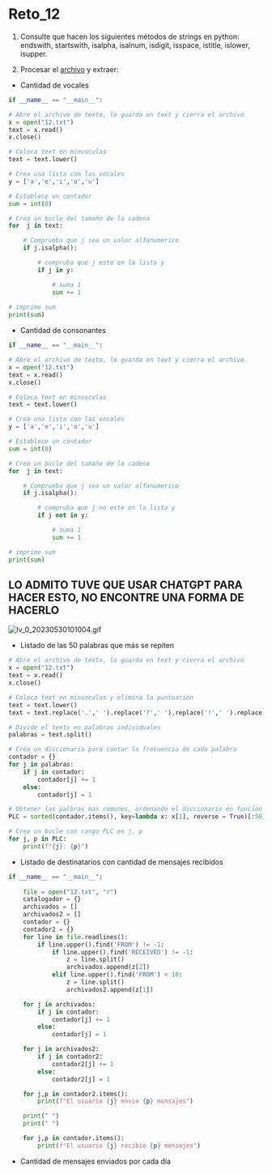 # Reto_12

1. Consulte que hacen los siguientes métodos de strings en python: endswith, startswith, isalpha, isalnum, isdigit, isspace, istitle, islower, isupper.

2. Procesar el <a href="https://drive.google.com/file/d/1lGmlAz157fIDp2zk95KInTSJguZusI91/view?usp=sharing">archivo</a> y extraer:
 - Cantidad de vocales
```python
if __name__ == "__main__":

# Abre el archivo de texto, lo guarda en text y cierra el archivo
x = open("12.txt")
text = x.read()
x.close()

# Coloca text en minusculas
text = text.lower()

# Crea una lista con las vocales
y = ['a','e','i','o','u']

# Establece un contador
sum = int(0)

# Crea un bucle del tamaño de la cadena
for  j in text:

    # Comprueba que j sea un valor alfanumerico
    if j.isalpha():

        # compruba que j este en la lista y
        if j in y:

            # suma 1
            sum += 1
            
# imprime sum    
print(sum)
```
- Cantidad de consonantes
```python
if __name__ == "__main__":

# Abre el archivo de texto, lo guarda en text y cierra el archivo
x = open("12.txt")
text = x.read()
x.close()

# Coloca text en minusculas
text = text.lower()

# Crea una lista con las vocales
y = ['a','e','i','o','u']

# Establece un contador
sum = int(0)

# Crea un bucle del tamaño de la cadena
for  j in text:

    # Comprueba que j sea un valor alfanumerico
    if j.isalpha():

        # compruba que j no este en la lista y
        if j not in y:

            # suma 1
            sum += 1

# imprime sum    
print(sum)
```

##  LO ADMITO TUVE QUE USAR CHATGPT PARA HACER ESTO, NO ENCONTRE UNA FORMA DE HACERLO
![lv_0_20230530101004.gif](https://github.com/PCPCRACK/Reto_12/assets/127131700/1488757a-4b11-4cfd-9599-9f0fee3c9d81)
- Listado de las 50 palabras que más se repiten
```python
# Abre el archivo de texto, lo guarda en text y cierra el archivo
x = open("12.txt")
text = x.read()
x.close()

# Coloca text en minusculas y elimina la puntuacion
text = text.lower()
text = text.replace('.',' ').replace('?',' ').replace('!',' ').replace(',',' ')

# Divide el texto en palabras individuales
palabras = text.split()

# Crea un diccionaria para contar la frecuencia de cada palabra
contador = {}
for j in palabras:
    if j in contador:
        contador[j] += 1
    else:
        contador[j] = 1

# Obtener las palbras mas comunes, ordenando el diccionario en funcion de los valores y se toman las 50 palabras
PLC = sorted(contador.items(), key=lambda x: x[1], reverse = True)[:50]

# Crea un bucle con rango PLC en j, p
for j, p in PLC:
    print(f"{j}: {p}")
```
- Listado de destinatarios con cantidad de mensajes recibidos
```python
if __name__ == "__main__":
    
    file = open("12.txt", "r")
    catalogador = {}
    archivados = []
    archivados2 = []
    contador = {}
    contador2 = {}
    for line in file.readlines():
        if line.upper().find('FROM') != -1:
            if line.upper().find('RECEIVED') != -1:
                z = line.split()
                archivados.append(z[2])
            elif line.upper().find('FROM') < 10:
                z = line.split()
                archivados2.append(z[1])

    for j in archivados:
        if j in contador:
            contador[j] += 1
        else:
            contador[j] = 1

    for j in archivados2:
        if j in contador2:
            contador2[j] += 1
        else:
            contador2[j] = 1

    for j,p in contador2.items():
        print(f"El usuario {j} envio {p} mensajes")

    print(" ")
    print(" ")

    for j,p in contador.items():
        print(f"El usuario {j} recibio {p} mensajes")
```
- Cantidad de mensajes enviados por cada día
```python

```
